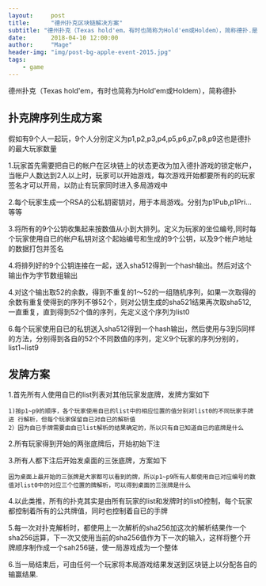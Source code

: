 ```yaml
---
layout:     post
title:      "德州扑克区块链解决方案"
subtitle: "德州扑克（Texas hold'em，有时也简称为Hold'em或Holdem），简称德扑.是一个在全球很受欢迎的赌博游戏。"
date:       2018-04-10 12:00:00
author:     "Mage"
header-img: "img/post-bg-apple-event-2015.jpg"
tags:
    - game
---
```


德州扑克（Texas hold'em，有时也简称为Hold'em或Holdem），简称德扑

## 扑克牌序列生成方案

假如有9个人一起玩，9个人分别定义为p1,p2,p3,p4,p5,p6,p7,p8,p9这也是德扑的最大玩家数量

1.玩家首先需要把自已的帐户在区块链上的状态更改为加入德扑游戏的锁定帐户，当帐户人数达到2人以上时，玩家可以开始游戏，每次游戏开始都要所有的的玩家签名才可以开局，以防止有玩家同时进入多局游戏中

2.每个玩家生成一个RSA的公私钥密钥对，用于本局游戏。分别为p1Pub,p1Pri...等等

3.将所有的9个公钥收集起来按数值从小到大排列。定义为玩家的坐位编号,同时每个玩家使用自已的帐户私钥对这个起始编号和生成的9个公钥，以及9个帐户地址的数据打包并签名

4.将排列好的9个公钥连接在一起，送入sha512得到一个hash输出。然后对这个输出作为字节数组输出

4.对这个输出取52的余数，得到不重复的1～52的一组随机序列，如果一次取得的余数有重复使得到的序列不够52个，则对公钥生成的sha521结果再次取sha512,一直重复，直到得到52个值的序列，先定义这个序列为list0

6.每个玩家使用自已的私钥送入sha512得到一个hash输出，然后使用与3到5同样的方法，分别得到各自的52个不同数值的序列，定义9个玩家的序列分别的，list1~list9

## 发牌方案

1.首先所有人使用自已的list列表对其他玩家发底牌，发牌方案如下

    1)按p1~p9的顺序，各个玩家使用自已的list中的相应位置的值分别对list0的不同玩家手牌进 行解析，但每个玩家保留自已对自已的解析值
    2）因为自已手牌需要由自已list解析的结果确定的，所以只有自已知道自已的底牌是什么

2.所有玩家得到开始的两张底牌后，开始初始下注

3.所有人都下注后开始发桌面的三张底牌，方案如下

    因为桌面上最开始的三张牌是大家都可以看到的牌，所以p1~p9所有人都使用自已对应编号的数值对list0中的对应三个位置的牌解析，可以得到桌面的三张牌是什么

4.以此类推，所有的扑克其实是由所有玩家的list和发牌时的list0控制，每个玩家都控制着所有的公共牌值，同时也控制着自已的手牌

5.每一次对扑克解析时，都使用上一次解析的sha256加这次的解析结果作一个sha256运算，下一次又使用当前的sha256值作为下一次的输入，这样将整个开牌顺序制作成一个sah256链，使一局游戏成为一个整体

6.当一局结束后，可由任何一个玩家将本局游戏结果发送到区块链上以分配各自的输赢结果.